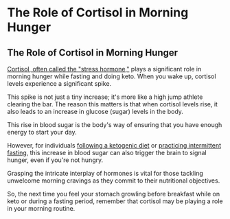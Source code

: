 # The Role of Cortisol in Morning Hunger

## **The Role of Cortisol in Morning Hunger**

[Cortisol, often called the "stress hormone,"](https://www.drberg.com/blog/cortisol-extremely-simplified-by-dr-berg) plays a significant role in morning hunger while fasting and doing keto. When you wake up, cortisol levels experience a significant spike.

This spike is not just a tiny increase; it's more like a high jump athlete clearing the bar. The reason this matters is that when cortisol levels rise, it also leads to an increase in glucose (sugar) levels in the body.

This rise in blood sugar is the body's way of ensuring that you have enough energy to start your day.

However, for individuals [following a ketogenic diet](https://www.drberg.com/blog/how-to-start-keto-correctly) or [practicing intermittent fasting](https://www.drberg.com/blog/my-1-best-intermittent-fasting-tips-for-faster-weight-loss-dr-berg), this increase in blood sugar can also trigger the brain to signal hunger, even if you're not hungry.

Grasping the intricate interplay of hormones is vital for those tackling unwelcome morning cravings as they commit to their nutritional objectives.

So, the next time you feel your stomach growling before breakfast while on keto or during a fasting period, remember that cortisol may be playing a role in your morning routine.